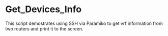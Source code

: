 # Get_Devices_Info
This script demostrates using SSH via Paramiko to get vrf information from two routers and  print it to the screen.
